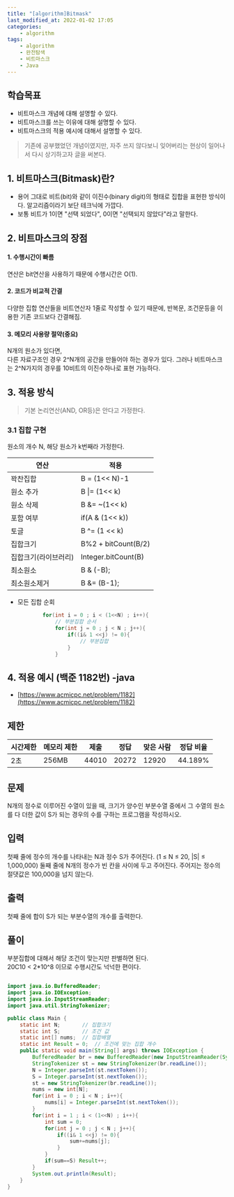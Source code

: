 ```yaml
---
title: "[algorithm]Bitmask"
last_modified_at: 2022-01-02 17:05
categories:
    - algorithm
tags:
    - algorithm
    - 완전탐색
    - 비트마스크
    - Java
---
```


## 학습목표

* 비트마스크 개념에 대해 설명할 수 있다.
* 비트마스크를 쓰는 이유에 대해 설명할 수 있다.
* 비트마스크의 적용 예시에 대해서 설명할 수 있다.

> 기존에 공부했었던 개념이였지만, 자주 쓰지 않다보니 잊어버리는 현상이 일어나서 다시 상기하고자 글을 써본다.

## 1. 비트마스크(Bitmask)란?

* 용어 그대로 비트(bit)와 같이 이진수(binary digit)의 형태로 집합을 표현한 방식이다. 알고리즘이라기 보단 테크닉에 가깝다.
* 보통 비트가 1이면 "선택 되었다", 0이면 "선택되지 않았다"라고 말한다.

## 2. 비트마스크의 장점

#### 1. 수행시간이 빠름
연산은 bit연산을 사용하기 때문에 수행시간은 O(1).

#### 2. 코드가 비교적 간결
다양한 집합 연산들을 비트연산자 1줄로 작성할 수 있기 때문에, 반복문, 조건문등을 이용한 기존 코드보다 간결해짐.

#### 3. 메모리 사용량 절약(중요)
N개의 원소가 있다면,<br>
다른 자료구조인 경우 2^N개의 공간을 만들어야 하는 경우가 있다.
그러나 비트마스크는 2^N가지의 경우를 10비트의 이진수하나로 표현 가능하다.

## 3. 적용 방식

> 기본 논리연산(AND, OR등)은 안다고 가정한다.

### 3.1 집합 구현

원소의 개수 N, 해당 원소가 k번째라 가정한다.

|연산|적용
|--|--
|꽉찬집합| B = (1<< N)-1
|원소 추가| B \|= (1<< k)
|원소 삭제| B &= ~(1<< k)
|포함 여부| if(A & (1<< k))
|토글| B ^= (1 << k)
|집합크기|B%2 + bitCount(B/2)
|집합크기(라이브러리)|Integer.bitCount(B)
|최소원소|B & (-B);
|최소원소제거|B &= (B-1);

* 모든 집합 순회

    ~~~java
            for(int i = 0 ; i < (1<<N) ; i++){
                // 부분집합 순서
                for(int j = 0 ; j < N ; j++){
                    if((i& 1 <<j) != 0){
                        // 부분집합
                    }
                }
    ~~~

## 4. 적용 예시 (백준 1182번) -java
* [https://www.acmicpc.net/problem/1182](https://www.acmicpc.net/problem/1182)


## 제한

|시간제한|메모리 제한|제출|정답|맞은 사람|정답 비율
|---|---|---|---|---|---
|2초|256MB|44010|20272|12920|44.189%

## 문제
N개의 정수로 이루어진 수열이 있을 때, 크기가 양수인 부분수열 중에서 그 수열의 원소를 다 더한 값이 S가 되는 경우의 수를 구하는 프로그램을 작성하시오.

## 입력
첫째 줄에 정수의 개수를 나타내는 N과 정수 S가 주어진다. (1 ≤ N ≤ 20, |S| ≤ 1,000,000) 둘째 줄에 N개의 정수가 빈 칸을 사이에 두고 주어진다. 주어지는 정수의 절댓값은 100,000을 넘지 않는다.

## 출력

첫째 줄에 합이 S가 되는 부분수열의 개수를 출력한다.

## 풀이

부분집합에 대해서 해당 조건이 맞는지만 판별하면 된다. <br>
20C10 < 2*10^8 이므로 수행시간도 넉넉한 편이다.

```java

import java.io.BufferedReader;
import java.io.IOException;
import java.io.InputStreamReader;
import java.util.StringTokenizer;

public class Main {
    static int N;       // 집합크기
    static int S;       // 조건 값
    static int[] nums;  // 집합배열
    static int Result = 0;  // 조건에 맞는 집합 개수
    public static void main(String[] args) throws IOException {
        BufferedReader br = new BufferedReader(new InputStreamReader(System.in));
        StringTokenizer st = new StringTokenizer(br.readLine());
        N = Integer.parseInt(st.nextToken());
        S = Integer.parseInt(st.nextToken());
        st = new StringTokenizer(br.readLine());
        nums = new int[N];
        for(int i = 0 ; i < N ; i++){
            nums[i] = Integer.parseInt(st.nextToken());
        }
        for(int i = 1 ; i < (1<<N) ; i++){
            int sum = 0;
            for(int j = 0 ; j < N ; j++){
                if((i& 1 <<j) != 0){
                    sum+=nums[j];
                }
            }
            if(sum==S) Result++;
        }
        System.out.println(Result);
    }
}

```
